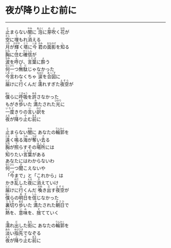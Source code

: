 # 夜が降り止む前に
---
<lyric>
<ruby>止<rt>と</rt></ruby>まらない<ruby>闇<rt>やみ</rt></ruby>に <ruby>泡<rt>あぶく</rt></ruby>に<ruby>芽吹<rt>めぶ</rt></ruby>く<ruby>花<rt>はな</rt></ruby>が<br/>
<ruby>空<rt>そら</rt></ruby>に<ruby>埋<rt>う</rt></ruby>もれ<ruby>消<rt>き</rt></ruby>える<br/>
<ruby>月<rt>つき</rt></ruby>が<ruby>輝<rt>かがや</rt></ruby>く<ruby>塔<rt>とう</rt></ruby>に<ruby>今<rt>いま</rt></ruby> <ruby>君<rt>きみ</rt></ruby>の<ruby>面影<rt>おもかげ</rt></ruby>を<ruby>知<rt>し</rt></ruby>る<br/>
<ruby>胸<rt>むね</rt></ruby>に<ruby>住<rt>す</rt></ruby>む<ruby>確信<rt>かくしん</rt></ruby>が<br/>
<ruby>波<rt>なみ</rt></ruby>を<ruby>呼<rt>よ</rt></ruby>び、<ruby>言葉<rt>ことば</rt></ruby>に<ruby>酔<rt>よ</rt></ruby>う<br/>
<ruby>何一<rt>なにひと</rt></ruby>つ<ruby>無駄<rt>むだ</rt></ruby>じゃなかった<br/>
<ruby>今<rt>いま</rt></ruby><ruby>言<rt>い</rt></ruby>わなくちゃ <ruby>涙<rt>なみだ</rt></ruby>を<ruby>合図<rt>あいず</rt></ruby>に<br/>
<ruby>届<rt>とど</rt></ruby>けに<ruby>行<rt>ゆ</rt></ruby>くんだ <ruby>濡<rt>ぬ</rt></ruby>れすぎた<ruby>夜空<rt>よぞら</rt></ruby>が<br/>
<br/>
<ruby>僕<rt>ぼく</rt></ruby>らに<ruby>呼吸<rt>こきゅう</rt></ruby>を<ruby>許<rt>ゆる</rt></ruby>さなかった<br/>
もがき<ruby>歩<rt>ある</rt></ruby>いた <ruby>満<rt>み</rt></ruby>たされた<ruby>光<rt>ひかり</rt></ruby>に<br/>
<ruby>一度<rt>いちど</rt></ruby>きりの<ruby>言<rt>い</rt></ruby>い<ruby>訳<rt>わけ</rt></ruby>を<br/>
<ruby>夜<rt>よる</rt></ruby>が<ruby>降<rt>ふ</rt></ruby>り<ruby>止<rt>や</rt></ruby>む<ruby>前<rt>まえ</rt></ruby>に<br/>
<br/>
<ruby>止<rt>と</rt></ruby>まらない<ruby>闇<rt>やみ</rt></ruby>に あなたの<ruby>輪郭<rt>りんかく</rt></ruby>を<br/>
<ruby>遠<rt>とお</rt></ruby>く<ruby>鳴<rt>な</rt></ruby>る<ruby>海<rt>うみ</rt></ruby>が<ruby>奪<rt>うば</rt></ruby>い<ruby>去<rt>さ</rt></ruby>る<br/>
<ruby>胸<rt>むね</rt></ruby>が<ruby>照<rt>て</rt></ruby>らすその<ruby>場所<rt>ばしょ</rt></ruby>には<br/>
<ruby>知<rt>し</rt></ruby>りたい<ruby>言葉<rt>ことば</rt></ruby>がある<br/>
あなたにはわからないわ<br/>
<ruby>何一<rt>なにひと</rt></ruby>つ<ruby>聞<rt>き</rt></ruby>こえないや<br/>
「<ruby>今<rt>いま</rt></ruby>まで」と「これから」は<br/>
かき<ruby>乱<rt>みだ</rt></ruby>した<ruby>夜<rt>よる</rt></ruby>に<ruby>消<rt>き</rt></ruby>えていけ<br/>
<ruby>届<rt>とど</rt></ruby>けに<ruby>行<rt>ゆ</rt></ruby>くんだ <ruby>喚<rt>わめ</rt></ruby>き<ruby>出<rt>だ</rt></ruby>す<ruby>夜空<rt>よぞら</rt></ruby>が<br/>
<ruby>僕<rt>ぼく</rt></ruby>らの<ruby>明日<rt>あす</rt></ruby>を<ruby>信<rt>しん</rt></ruby>じなかった<br/>
<ruby>裏切<rt>うらぎ</rt></ruby>り<ruby>歩<rt>ある</rt></ruby>いた <ruby>満<rt>み</rt></ruby>たされた<ruby>朝日<rt>あさひ</rt></ruby>で<br/>
<ruby>熱<rt>ねつ</rt></ruby>を、<ruby>意味<rt>いみ</rt></ruby>を、<ruby>捨<rt>す</rt></ruby>てていく<br/>
<br/>
<ruby>濡<rt>ぬ</rt></ruby>れ<ruby>出<rt>だ</rt></ruby>した<ruby>街<rt>まち</rt></ruby>に あなたの<ruby>輪郭<rt>りんかく</rt></ruby>を<br/>
<ruby>淡<rt>あわ</rt></ruby>い<ruby>指先<rt>ゆびさき</rt></ruby>でなぞる<br/>
<ruby>夜<rt>よる</rt></ruby>が<ruby>降<rt>ふ</rt></ruby>り<ruby>止<rt>や</rt></ruby>む<ruby>前<rt>まえ</rt></ruby>に<br/>
</lyric>
